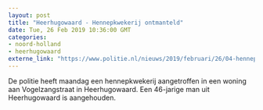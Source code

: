 ```yaml
---
layout: post
title: "Heerhugowaard - Hennepkwekerij ontmanteld"
date: Tue, 26 Feb 2019 10:36:00 GMT
categories: 
- noord-holland 
- heerhugowaard 
externe_link: "https://www.politie.nl/nieuws/2019/februari/26/04-hennepkwekerij-ontmanteld.html"
---
```


De politie heeft maandag een hennepkwekerij aangetroffen in een woning aan Vogelzangstraat in Heerhugowaard. Een 46-jarige man uit Heerhugowaard is aangehouden.
